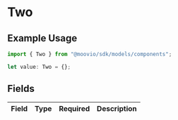 # Two

## Example Usage

```typescript
import { Two } from "@moovio/sdk/models/components";

let value: Two = {};
```

## Fields

| Field       | Type        | Required    | Description |
| ----------- | ----------- | ----------- | ----------- |